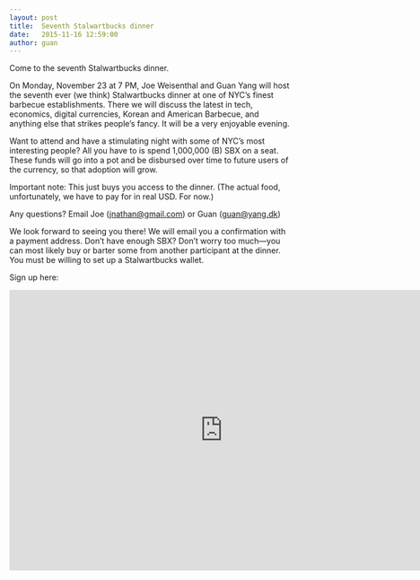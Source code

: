 ```yaml
---
layout: post
title:  Seventh Stalwartbucks dinner
date:   2015-11-16 12:59:00
author: guan
---
```


Come to the seventh Stalwartbucks dinner.

On Monday, November 23 at 7 PM, Joe Weisenthal and Guan Yang will host the seventh ever (we think) Stalwartbucks dinner at one of NYC’s finest barbecue establishments. There we will discuss the latest in tech, economics, digital currencies, Korean and American Barbecue, and anything else that strikes people’s fancy. It will be a very enjoyable evening.

Want to attend and have a stimulating night with some of NYC’s most interesting people? All you have to is spend 1,000,000 (B) SBX on a seat. These funds will go into a pot and be disbursed over time to future users of the currency, so that adoption will grow.

Important note: This just buys you access to the dinner. (The actual food, unfortunately, we have to pay for in real USD. For now.)

Any questions? Email Joe (jnathan@gmail.com) or Guan (guan@yang.dk)

We look forward to seeing you there! We will email you a confirmation with a payment address. Don’t have enough SBX? Don’t worry too much—you can most likely buy or barter some from another participant at the dinner. You must be willing to set up a Stalwartbucks wallet.

Sign up here:

<iframe src="https://docs.google.com/forms/d/1XHWSKlUuH-pAyE-OHN17qXFAwPL_urYbgrSXrE2iAbU/viewform?embedded=true" width="760" height="500" frameborder="0" marginheight="0" marginwidth="0">Loading...</iframe>
